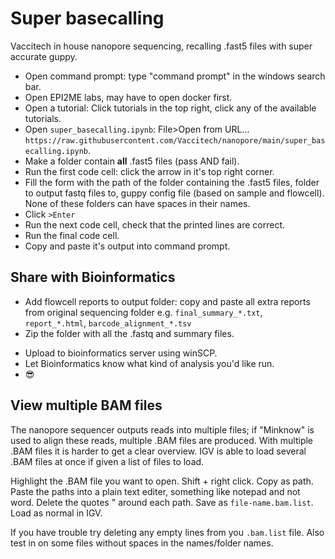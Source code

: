 # Super basecalling
Vaccitech in house nanopore sequencing, recalling .fast5 files with super accurate guppy.

- Open command prompt: type "command prompt" in the windows search bar.
- Open EPI2ME labs, may have to open docker first.
- Open a tutorial: Click tutorials in the top right, click any of the available tutorials.
- Open `super_basecalling.ipynb`: File>Open from URL... `https://raw.githubusercontent.com/Vaccitech/nanopore/main/super_basecalling.ipynb`.
- Make a folder contain **all** .fast5 files (pass AND fail).
- Run the first code cell: click the arrow in it's top right corner.
- Fill the form with the path of the folder containing the .fast5 files, folder to output fastq files to, guppy config file (based on sample and flowcell). None of these folders can have spaces in their names.
- Click `>Enter`
- Run the next code cell, check that the printed lines are correct.
- Run the final code cell.
- Copy and paste it's output into command prompt.

## Share with Bioinformatics
- Add flowcell reports to output folder: copy and paste all extra reports from original sequencing folder e.g. `final_summary_*.txt`, `report_*.html`, `barcode_alignment_*.tsv`
- Zip the folder with all the .fastq and summary files.
<!-- - Upload to sharedrive `S:\Research & Development\Bioinformatics`. -->
- Upload to bioinformatics server using winSCP.
- Let Bioinformatics know what kind of analysis you'd like run.
- :sunglasses:

## View multiple BAM files
The nanopore sequencer outputs reads into multiple files; if "Minknow" is used
to align these reads, multiple .BAM files are produced. With multiple
.BAM files it is harder to get a clear overview. IGV is able to load several
.BAM files at once if given a list of files to load.

Highlight the .BAM file you want to open. Shift + right click. Copy as path.
Paste the paths into a plain text editer, something like notepad and not word.
Delete the quotes " around each path. Save as `file-name.bam.list`. Load as normal
in IGV.

If you have trouble try deleting any empty lines from you `.bam.list` file.
Also test in on some files without spaces in the names/folder names.
